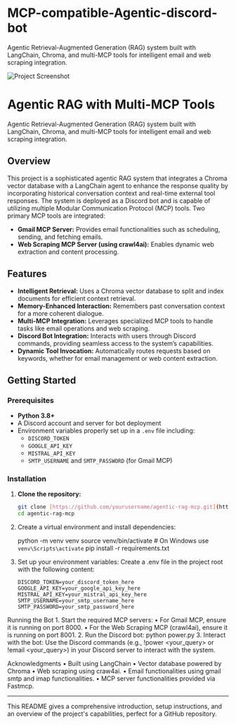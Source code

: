 # MCP-compatible-Agentic-discord-bot
Agentic Retrieval-Augmented Generation (RAG) system built with LangChain, Chroma, and multi-MCP tools for intelligent email and web scraping integration.

![Project Screenshot](./assets/discord_mcp_flow.jpeg)

# Agentic RAG with Multi-MCP Tools

Agentic Retrieval-Augmented Generation (RAG) system built with LangChain, Chroma, and multi-MCP tools for intelligent email and web scraping integration.

## Overview

This project is a sophisticated agentic RAG system that integrates a Chroma vector database with a LangChain agent to enhance the response quality by incorporating historical conversation context and real-time external tool responses. The system is deployed as a Discord bot and is capable of utilizing multiple Modular Communication Protocol (MCP) tools. Two primary MCP tools are integrated:

- **Gmail MCP Server:** Provides email functionalities such as scheduling, sending, and fetching emails.
- **Web Scraping MCP Server (using crawl4ai):** Enables dynamic web extraction and content processing.

## Features

- **Intelligent Retrieval:** Uses a Chroma vector database to split and index documents for efficient context retrieval.
- **Memory-Enhanced Interaction:** Remembers past conversation context for a more coherent dialogue.
- **Multi-MCP Integration:** Leverages specialized MCP tools to handle tasks like email operations and web scraping.
- **Discord Bot Integration:** Interacts with users through Discord commands, providing seamless access to the system’s capabilities.
- **Dynamic Tool Invocation:** Automatically routes requests based on keywords, whether for email management or web content extraction.

## Getting Started

### Prerequisites

- **Python 3.8+**
- A Discord account and server for bot deployment
- Environment variables properly set up in a `.env` file including:
  - `DISCORD_TOKEN`
  - `GOOGLE_API_KEY`
  - `MISTRAL_API_KEY`
  - `SMTP_USERNAME` and `SMTP_PASSWORD` (for Gmail MCP)

### Installation

1. **Clone the repository:**

   ```bash
   git clone [https://github.com/yourusername/agentic-rag-mcp.git](https://github.com/MaitreyaM/MCP-compatible-Agentic-discord-bot)
   cd agentic-rag-mcp

2.	Create a virtual environment and install dependencies:
   
    python -m venv venv
    source venv/bin/activate   # On Windows use `venv\Scripts\activate`
    pip install -r requirements.txt

3.	Set up your environment variables:
       Create a .env file in the project root with the following content:

        DISCORD_TOKEN=your_discord_token_here
        GOOGLE_API_KEY=your_google_api_key_here
        MISTRAL_API_KEY=your_mistral_api_key_here
        SMTP_USERNAME=your_smtp_username_here
        SMTP_PASSWORD=your_smtp_password_here

   
Running the Bot
	1.	Start the required MCP servers:
	    •	For Gmail MCP, ensure it is running on port 8000.
	    •	For the Web Scraping MCP (crawl4ai), ensure it is running on port 8001.
	2.	Run the Discord bot: 
      python power.py
  3.	Interact with the bot:
      Use the Discord commands (e.g., !power <your_query> or !email <your_query>) in your Discord server to interact with the system.

Acknowledgments
	•	Built using LangChain
	•	Vector database powered by Chroma
  •	Web scraping using craw4ai.
  •	Email functionalities using gmail smtp and imap functionalities.
	•	MCP server functionalities provided via Fastmcp.

---

This README gives a comprehensive introduction, setup instructions, and an overview of the project's capabilities, perfect for a GitHub repository.
       
